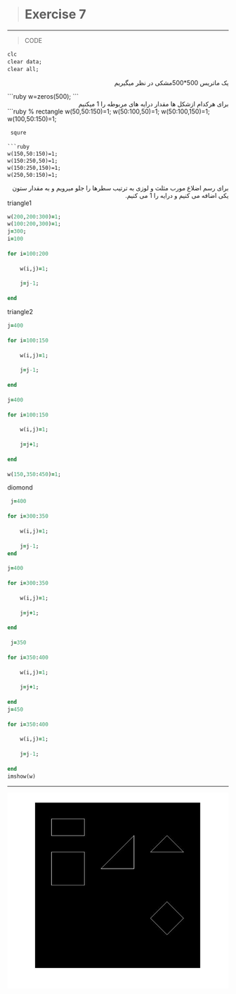 > # Exercise 7
> 
***
>CODE
 
```ruby
clc
clear data;
clear all;
```
 <div dir="rtl">

یک ماتریس 500*500مشکی در نظر میگیریم
 </div> 
```ruby
w=zeros(500);
```
 <div dir="rtl">
برای هرکدام ازشکل ها مقدار درایه های مربوطه را 1 میکنیم
 </div >
```ruby
% rectangle
w(50,50:150)=1;
w(50:100,50)=1;
w(50:100,150)=1;
w(100,50:150)=1;

```
 squre

```ruby
w(150,50:150)=1;
w(150:250,50)=1;
w(150:250,150)=1;
w(250,50:150)=1;

```
 <div dir="rtl">
برای رسم اضلاع مورب مثلث و لوزی به ترتیب سطرها را جلو میرویم و به مقدار ستون یکی اضافه می کنیم و درایه را 1 می کنیم.
 </div >
triangle1

```ruby
w(200,200:300)=1;
w(100:200,300)=1;
j=300;
i=100

for i=100:200
    
    w(i,j)=1;
    
    j=j-1;
    
end

```
triangle2

```ruby
j=400

for i=100:150

    w(i,j)=1;
    
    j=j-1;
    
end

j=400

for i=100:150

    w(i,j)=1;
    
    j=j+1;
    
end

w(150,350:450)=1;

```
 diomond

```ruby
 j=400
 
for i=300:350

    w(i,j)=1;
    
    j=j-1;
end

j=400

for i=300:350

    w(i,j)=1;
    
    j=j+1;
    
end 

 j=350
 
for i=350:400

    w(i,j)=1;
    
    j=j+1;
    
end
j=450

for i=350:400

    w(i,j)=1;
    
    j=j-1;
    
end 
imshow(w) 
```
***
![alt text](https://github.com/semnan-university-ai/image-processing-class/blob/main/excersiecs/afsaneh427726/7/soal7.2.jpg)



